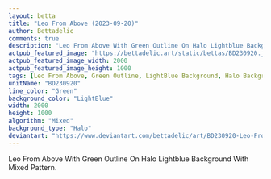 ```yaml
---
layout: betta
title: "Leo From Above (2023-09-20)"
author: Bettadelic
comments: true
description: "Leo From Above With Green Outline On Halo Lightblue Background With Mixed Pattern."
actpub_featured_image: "https://bettadelic.art/static/bettas/BD230920.jpg"
actpub_featured_image_width: 2000
actpub_featured_image_height: 1000
tags: [Leo From Above, Green Outline, LightBlue Background, Halo Background Pattern, Mixed Pattern, September 2023]
unitName: "BD230920"
line_color: "Green"
background_color: "LightBlue"
width: 2000
height: 1000
algorithm: "Mixed"
background_type: "Halo"
deviantart: "https://www.deviantart.com/bettadelic/art/BD230920-Leo-From-Above-2023-09-20-983679390"
---
```


Leo From Above With Green Outline On Halo Lightblue Background With Mixed Pattern.
